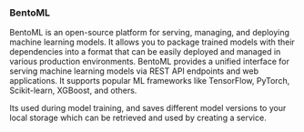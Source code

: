 ### BentoML

BentoML is an open-source platform for serving, managing, and deploying machine learning models. It allows you to package trained models with their dependencies into a format that can be easily deployed and managed in various production environments.
BentoML provides a unified interface for serving machine learning models via REST API endpoints and web applications. It supports popular ML frameworks like TensorFlow, PyTorch, Scikit-learn, XGBoost, and others.

Its used during model training, and saves different model versions to your local storage which can be retrieved and used by creating a service.
